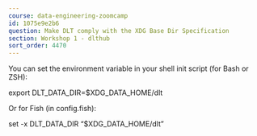 ```yaml
---
course: data-engineering-zoomcamp
id: 1075e9e2b6
question: Make DLT comply with the XDG Base Dir Specification
section: Workshop 1 - dlthub
sort_order: 4470
---
```


You can set the environment variable in your shell init script (for Bash or ZSH):

export DLT_DATA_DIR=$XDG_DATA_HOME/dlt

Or for Fish (in config.fish):

set -x DLT_DATA_DIR “$XDG_DATA_HOME/dlt”

